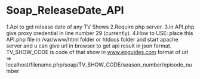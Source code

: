 # Soap_ReleaseDate_API
1.Api to get release date of any TV Shows
2.Require php server.
3.in API.php give proxy credential in line number 29 (currently).
4.How to USE:
place this API.php file in /var/www/html folder or htdocs folder and start apache server and u can give url in browser to get api result in json format.
TV_SHOW_CODE is code of that show in www.epguides.com
format of url =>   localhost/filename.php/soap/TV_SHOW_CODE/season_number/episode_number
